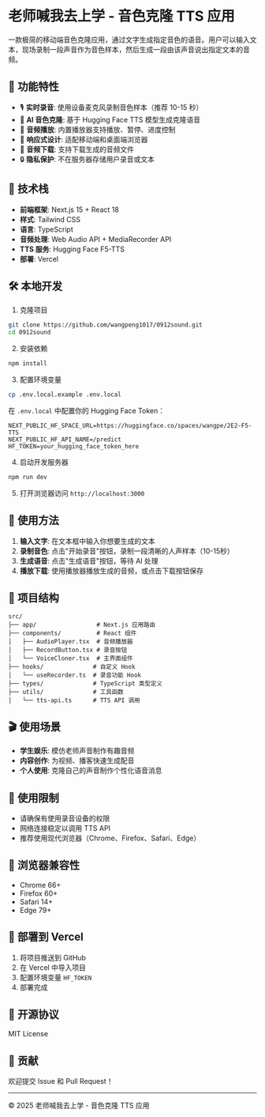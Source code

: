 # 老师喊我去上学 - 音色克隆 TTS 应用

一款极简的移动端音色克隆应用，通过文字生成指定音色的语音。用户可以输入文本，现场录制一段声音作为音色样本，然后生成一段由该声音说出指定文本的音频。

## 🌟 功能特性

- 🎙️ **实时录音**: 使用设备麦克风录制音色样本（推荐 10-15 秒）
- 🤖 **AI 音色克隆**: 基于 Hugging Face TTS 模型生成克隆语音
- 🎵 **音频播放**: 内置播放器支持播放、暂停、进度控制
- 📱 **响应式设计**: 适配移动端和桌面端浏览器
- 💾 **音频下载**: 支持下载生成的音频文件
- 🔒 **隐私保护**: 不在服务器存储用户录音或文本

## 🚀 技术栈

- **前端框架**: Next.js 15 + React 18
- **样式**: Tailwind CSS
- **语言**: TypeScript
- **音频处理**: Web Audio API + MediaRecorder API
- **TTS 服务**: Hugging Face F5-TTS
- **部署**: Vercel

## 🛠️ 本地开发

1. 克隆项目
```bash
git clone https://github.com/wangpeng1017/0912sound.git
cd 0912sound
```

2. 安装依赖
```bash
npm install
```

3. 配置环境变量
```bash
cp .env.local.example .env.local
```
在 `.env.local` 中配置你的 Hugging Face Token：
```
NEXT_PUBLIC_HF_SPACE_URL=https://huggingface.co/spaces/wangpe/2E2-F5-TTS
NEXT_PUBLIC_HF_API_NAME=/predict
HF_TOKEN=your_hugging_face_token_here
```

4. 启动开发服务器
```bash
npm run dev
```

5. 打开浏览器访问 `http://localhost:3000`

## 🎯 使用方法

1. **输入文字**: 在文本框中输入你想要生成的文本
2. **录制音色**: 点击"开始录音"按钮，录制一段清晰的人声样本（10-15秒）
3. **生成语音**: 点击"生成语音"按钮，等待 AI 处理
4. **播放下载**: 使用播放器播放生成的音频，或点击下载按钮保存

## 📂 项目结构

```
src/
├── app/                 # Next.js 应用路由
├── components/          # React 组件
│   ├── AudioPlayer.tsx  # 音频播放器
│   ├── RecordButton.tsx # 录音按钮
│   └── VoiceCloner.tsx  # 主界面组件
├── hooks/              # 自定义 Hook
│   └── useRecorder.ts  # 录音功能 Hook
├── types/              # TypeScript 类型定义
├── utils/              # 工具函数
│   └── tts-api.ts      # TTS API 调用
```

## 🎬 使用场景

- **学生娱乐**: 模仿老师声音制作有趣音频
- **内容创作**: 为视频、播客快速生成配音
- **个人使用**: 克隆自己的声音制作个性化语音消息

## 🚫 使用限制

- 请确保有使用录音设备的权限
- 网络连接稳定以调用 TTS API
- 推荐使用现代浏览器（Chrome、Firefox、Safari、Edge）

## 📱 浏览器兼容性

- Chrome 66+
- Firefox 60+
- Safari 14+
- Edge 79+

## 🚀 部署到 Vercel

1. 将项目推送到 GitHub
2. 在 Vercel 中导入项目
3. 配置环境变量 `HF_TOKEN`
4. 部署完成

## 📄 开源协议

MIT License

## 🤝 贡献

欢迎提交 Issue 和 Pull Request！

---

© 2025 老师喊我去上学 - 音色克隆 TTS 应用
